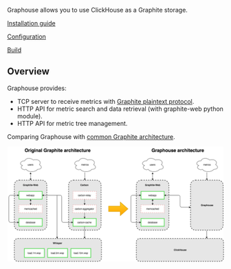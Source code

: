 Graphouse allows you to use ClickHouse as a Graphite storage.

[Installation guide](doc/install.md)

[Configuration](doc/config.md)

[Build](doc/build.md)

Overview
--------
Graphouse provides:
- TCP server to receive metrics with [Graphite plaintext protocol](http://graphite.readthedocs.io/en/latest/feeding-carbon.html#the-plaintext-protocol).
- HTTP API for metric search and data retrieval (with graphite-web python module).
- HTTP API for metric tree management.

Comparing Graphouse with [common Graphite architecture](https://github.com/graphite-project/graphite-web#overview).


![arch_overview](doc/img/arch_overview.png)

